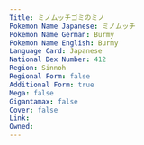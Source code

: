 ```yaml
---
﻿Title: ミノムッチゴミのミノ
Pokemon Name Japanese: ミノムッチ
Pokemon Name German: Burmy
Pokemon Name English: Burmy
Language Card: Japanese
National Dex Number: 412
Region: Sinnoh
Regional Form: false
Additional Form: true
Mega: false
Gigantamax: false
Cover: false
Link: 
Owned: 
---
```

